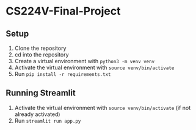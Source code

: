 # CS224V-Final-Project

## Setup
1. Clone the repository
2. cd into the repository
3. Create a virtual environment with `python3 -m venv venv`
4. Activate the virtual environment with `source venv/bin/activate`
5. Run `pip install -r requirements.txt`

## Running Streamlit
1. Activate the virtual environment with `source venv/bin/activate` (if not already activated)
2. Run `streamlit run app.py`

